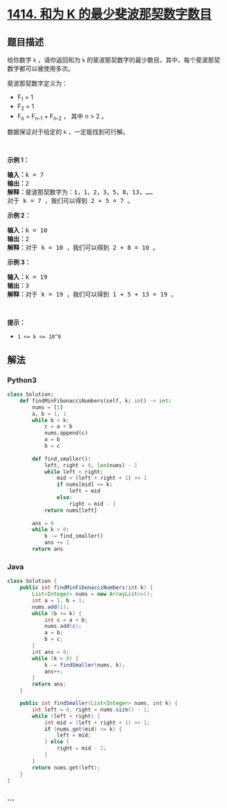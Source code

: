 # [1414. 和为 K 的最少斐波那契数字数目](https://leetcode-cn.com/problems/find-the-minimum-number-of-fibonacci-numbers-whose-sum-is-k)



## 题目描述

<!-- 这里写题目描述 -->

<p>给你数字 <code>k</code>&nbsp;，请你返回和为&nbsp;<code>k</code>&nbsp;的斐波那契数字的最少数目，其中，每个斐波那契数字都可以被使用多次。</p>

<p>斐波那契数字定义为：</p>

<ul>
	<li>F<sub>1</sub> = 1</li>
	<li>F<sub>2</sub> = 1</li>
	<li>F<sub>n</sub> = F<sub>n-1</sub> + F<sub>n-2</sub>&nbsp;， 其中 n &gt; 2 。</li>
</ul>

<p>数据保证对于给定的 <code>k</code>&nbsp;，一定能找到可行解。</p>

<p>&nbsp;</p>

<p><strong>示例 1：</strong></p>

<pre><strong>输入：</strong>k = 7
<strong>输出：</strong>2 
<strong>解释：</strong>斐波那契数字为：1，1，2，3，5，8，13，&hellip;&hellip;
对于 k = 7 ，我们可以得到 2 + 5 = 7 。</pre>

<p><strong>示例 2：</strong></p>

<pre><strong>输入：</strong>k = 10
<strong>输出：</strong>2 
<strong>解释：</strong>对于 k = 10 ，我们可以得到 2 + 8 = 10 。
</pre>

<p><strong>示例 3：</strong></p>

<pre><strong>输入：</strong>k = 19
<strong>输出：</strong>3 
<strong>解释：</strong>对于 k = 19 ，我们可以得到 1 + 5 + 13 = 19 。
</pre>

<p>&nbsp;</p>

<p><strong>提示：</strong></p>

<ul>
	<li><code>1 &lt;= k &lt;= 10^9</code></li>
</ul>


## 解法

<!-- 这里可写通用的实现逻辑 -->

<!-- tabs:start -->

### **Python3**

<!-- 这里可写当前语言的特殊实现逻辑 -->

```python
class Solution:
    def findMinFibonacciNumbers(self, k: int) -> int:
        nums = [1]
        a, b = 1, 1
        while b < k:
            c = a + b
            nums.append(c)
            a = b
            b = c
        
        def find_smaller():
            left, right = 0, len(nums) - 1
            while left < right:
                mid = (left + right + 1) >> 1
                if nums[mid] <= k:
                    left = mid
                else:
                    right = mid - 1
            return nums[left]
        
        ans = 0
        while k > 0:
            k -= find_smaller()
            ans += 1
        return ans

```

### **Java**

<!-- 这里可写当前语言的特殊实现逻辑 -->

```java
class Solution {
    public int findMinFibonacciNumbers(int k) {
        List<Integer> nums = new ArrayList<>();
        int a = 1, b = 1;
        nums.add(1);
        while (b <= k) {
            int c = a + b;
            nums.add(c);
            a = b;
            b = c;
        }
        int ans = 0;
        while (k > 0) {
            k -= findSmaller(nums, k);
            ans++;
        }
        return ans;
    }

    public int findSmaller(List<Integer> nums, int k) {
        int left = 0, right = nums.size() - 1;
        while (left < right) {
            int mid = (left + right + 1) >> 1;
            if (nums.get(mid) <= k) {
                left = mid;
            } else {
                right = mid - 1;
            }
        }
        return nums.get(left);
    }
}
```

### **...**

```

```

<!-- tabs:end -->
